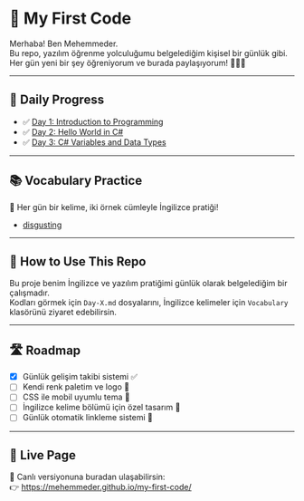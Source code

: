 # 🚀 My First Code

Merhaba! Ben Mehemmeder.  
Bu repo, yazılım öğrenme yolculuğumu belgelediğim kişisel bir günlük gibi.  
Her gün yeni bir şey öğreniyorum ve burada paylaşıyorum! 👨‍💻✨

---

## 📅 Daily Progress

- ✅ [Day 1: Introduction to Programming](Day-1.md)
- ✅ [Day 2: Hello World in C#](Day-2.md)
- ✅ [Day 3: C# Variables and Data Types](Day-3.md)

---

## 📚 Vocabulary Practice

🧠 Her gün bir kelime, iki örnek cümleyle İngilizce pratiği!

- [disgusting](Vocabulary/disgusting.md)

---

## 📌 How to Use This Repo

Bu proje benim İngilizce ve yazılım pratiğimi günlük olarak belgelediğim bir çalışmadır.  
Kodları görmek için `Day-X.md` dosyalarını, İngilizce kelimeler için `Vocabulary` klasörünü ziyaret edebilirsin.

---

## 🛣️ Roadmap

- [x] Günlük gelişim takibi sistemi ✅  
- [ ] Kendi renk paletim ve logo 🎨  
- [ ] CSS ile mobil uyumlu tema 📱  
- [ ] İngilizce kelime bölümü için özel tasarım 📘  
- [ ] Günlük otomatik linkleme sistemi 🔗

---

## 🔗 Live Page

📲 Canlı versiyonuna buradan ulaşabilirsin:  
👉 https://mehemmeder.github.io/my-first-code/
